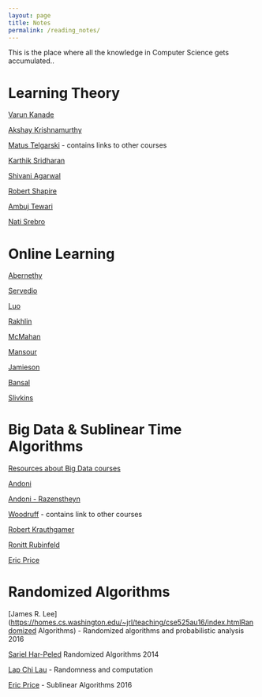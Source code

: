 ```yaml
---
layout: page
title: Notes
permalink: /reading_notes/
---
```


This is the place where all the knowledge in Computer Science gets accumulated..

# Learning Theory

[Varun Kanade](https://www.cs.ox.ac.uk/people/varun.kanade/teaching/CLT-MT2018/lectures/)

[Akshay Krishnamurthy](https://people.cs.umass.edu/~akshay/courses/cs690m/)

[Matus Telgarski](http://mjt.cs.illinois.edu/courses/mlt-f18/) - contains links to other courses

[Karthik Sridharan](http://www.cs.cornell.edu/courses/cs6783/2018sp/lectures.html)

[Shivani Agarwal](https://drona.csa.iisc.ac.in/~shivani/Teaching/E0370/Aug-2011/index.html)

[Robert Shapire](https://www.cs.princeton.edu/courses/archive/spring19/cos511/schedule.html)

[Ambuj Tewari](https://ambujtewari.github.io/teaching/LearningTheory-Spring2008/)

[Nati Srebro](https://ttic.uchicago.edu/~nati/Teaching/TTIC31120/2015/)

# Online Learning

[Abernethy](https://www.cc.gatech.edu/~jabernethy9/)

[Servedio](http://www.cs.columbia.edu/~cs4252/)

[Luo](http://www-bcf.usc.edu/~haipengl/courses/CSCI699/)

[Rakhlin](http://www.mit.edu/~rakhlin/6.883/#notes)

[McMahan](https://courses.cs.washington.edu/courses/cse599s/14sp/index.html)

[Mansour](http://advanced-topics-ml-agt-tau-2018.wikidot.com/course-schedule)

[Jamieson](https://courses.cs.washington.edu/courses/cse599i/18wi/)

[Bansal](https://www.win.tue.nl/~nikhil/AU16/)

[Slivkins](https://www.cs.umd.edu/~slivkins/CMSC858G-fall16/)

# Big Data & Sublinear Time Algorithms

[Resources about Big Data courses](https://www.sketchingbigdata.org)

[Andoni](http://www.mit.edu/~andoni/algoS19/index.html)

[Andoni - Razenstheyn](https://ilyaraz.org/static/class/)

[Woodruff](http://www.cs.cmu.edu/~dwoodruf/teaching/15859-fall19/index.html) - contains link to other courses

[Robert Krauthgamer](http://www.wisdom.weizmann.ac.il/~robi/teaching/2018b-SublinearAlgorithms/)

[Ronitt Rubinfeld](http://people.csail.mit.edu/ronitt/COURSE/S19/)

[Eric Price](https://www.cs.utexas.edu/~ecprice/courses/sublinear/)

# Randomized Algorithms

[James R. Lee](https://homes.cs.washington.edu/~jrl/teaching/cse525au16/index.htmlRandomized Algorithms) - Randomized algorithms and probabilistic analysis 2016 

[Sariel Har-Peled](https://sarielhp.org/teach/13/b_574_rand_alg/) Randomized Algorithms 2014

[Lap Chi Lau](http://appsrv.cse.cuhk.edu.hk/~chi/csc5450-2011/notes.html) - Randomness and computation

[Eric Price](https://www.cs.utexas.edu/~ecprice/courses/randomized/) - Sublinear Algorithms 2016
